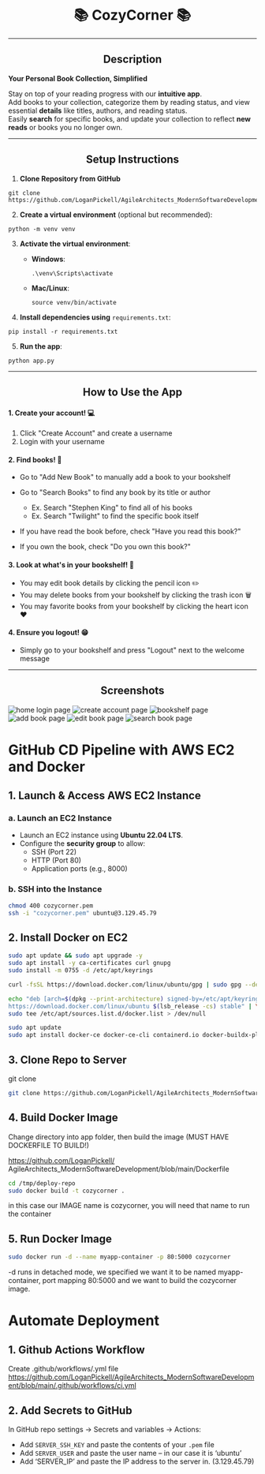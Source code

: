 # <h1 align="center">📚 CozyCorner 📚</h1>

---

## <h2 align="center"> Description </h2>

**Your Personal Book Collection, Simplified**

Stay on top of your reading progress with our **intuitive app**.  
Add books to your collection, categorize them by reading status, and view essential **details** like titles, authors,
and reading status.  
Easily **search** for specific books, and update your collection to reflect **new reads** or books you no longer own.

---

## <h2 align="center"> Setup Instructions </h2>

1. **Clone Repository from GitHub**

```
git clone https://github.com/LoganPickell/AgileArchitects_ModernSoftwareDevelopment.git
```

2. **Create a virtual environment** (optional but recommended):

```
python -m venv venv
```

3. **Activate the virtual environment**:
    - **Windows**:
      ```
      .\venv\Scripts\activate
      ```
    - **Mac/Linux**:
      ```
      source venv/bin/activate
      ```

4. **Install dependencies using** `requirements.txt`:

```
pip install -r requirements.txt
```

5. **Run the app**:

```
python app.py
```

---

## <h2 align="center"> How to Use the App </h2>

#### 1. Create your account! 💻
1. Click "Create Account" and create a username
2. Login with your username

#### 2. Find books! 📖
* Go to "Add New Book" to manually add a book to your bookshelf
* Go to "Search Books" to find any book by its title or author

    * Ex. Search "Stephen King" to find all of his books
    * Ex. Search "Twilight" to find the specific book itself
* If you have read the book before, check "Have you read this book?"
* If you own the book, check "Do you own this book?"
#### 3. Look at what's in your bookshelf! 👀
* You may edit book details by clicking the pencil icon ✏️
* You may delete books from your bookshelf by clicking the trash icon 🗑️
* You may favorite books from your bookshelf by clicking the heart icon ❤️
#### 4. Ensure you logout! 😁
* Simply go to your bookshelf and press "Logout" next to the welcome message

---

## <h2 align="center"> Screenshots </h2>

![home login page](screenshots/Home.jpeg)
![create account page](screenshots/CreateAccount.jpeg)
![bookshelf page](screenshots/myBookShelf.jpeg)
![add book page](screenshots/addBook.jpeg)
![edit book page](screenshots/Editbook.jpeg)
![search book page](screenshots/searchbook.jpeg)





# GitHub CD Pipeline with AWS EC2 and Docker

## 1. Launch & Access AWS EC2 Instance

### a. Launch an EC2 Instance
- Launch an EC2 instance using **Ubuntu 22.04 LTS**.
- Configure the **security group** to allow:
  - SSH (Port 22)
  - HTTP (Port 80)
  - Application ports (e.g., 8000)

### b. SSH into the Instance
```bash
chmod 400 cozycorner.pem
ssh -i "cozycorner.pem" ubuntu@3.129.45.79
```
## 2. Install Docker on EC2
```bash
sudo apt update && sudo apt upgrade -y
sudo apt install -y ca-certificates curl gnupg
sudo install -m 0755 -d /etc/apt/keyrings

curl -fsSL https://download.docker.com/linux/ubuntu/gpg | sudo gpg --dearmor -o /etc/apt/keyrings/docker.gpg

echo "deb [arch=$(dpkg --print-architecture) signed-by=/etc/apt/keyrings/docker.gpg] \
https://download.docker.com/linux/ubuntu $(lsb_release -cs) stable" | \
sudo tee /etc/apt/sources.list.d/docker.list > /dev/null

sudo apt update
sudo apt install docker-ce docker-ce-cli containerd.io docker-buildx-plugin docker-compose-plugin -y
```

## 3. Clone Repo to Server
git clone <link to repo> <where you want it>

``` bash
git clone https://github.com/LoganPickell/AgileArchitects_ModernSoftwareDevelopment.git /tmp/deploy-repo
```
## 4. Build Docker Image
Change directory into app folder, then build the image (MUST HAVE 
DOCKERFILE TO BUILD!)

https://github.com/LoganPickell/ AgileArchitects_ModernSoftwareDevelopment/blob/main/Dockerfile

```bash
cd /tmp/deploy-repo
sudo docker build -t cozycorner .
```
in this case our IMAGE name is cozycorner, you will need that name to run 
the container

## 5. Run Docker Image
```bash
sudo docker run -d --name myapp-container -p 80:5000 cozycorner
```
-d runs in detached mode, we specified we want it to be named myapp-
container, port mapping 80:5000 and we want to build the cozycorner 
image.

# Automate Deployment
## 1. Github Actions Workflow
Create .github/workflows/.yml file
https://github.com/LoganPickell/AgileArchitects_ModernSoftwareDevelopment/blob/main/.github/workflows/ci.yml

## 2. Add Secrets to GitHub
In GitHub repo settings → Secrets and variables → Actions:
- Add `SERVER_SSH_KEY` and paste the contents of your `.pem` file
- Add `SERVER_USER` and paste the user name – in our case it is ‘ubuntu’
- Add ‘SERVER_IP’ and paste the IP address to the server in. (3.129.45.79)




